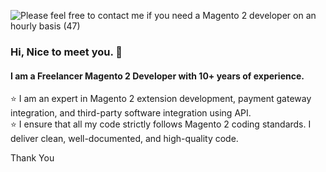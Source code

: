 ![Please feel free to contact me if you need a Magento 2 developer on an hourly basis (47)](https://github.com/user-attachments/assets/46f577e4-cc7d-4970-bac5-d8c698d45dc0)


### Hi, Nice to meet you. 👋

#### I am a Freelancer Magento 2 Developer with 10+  years of experience.
⭐️ I am an expert in Magento 2 extension development, payment gateway integration, and third-party software integration using API.<br>
⭐️ I ensure that all my code strictly follows Magento 2 coding standards. I deliver clean, well-documented, and high-quality code.<br>

Thank You
